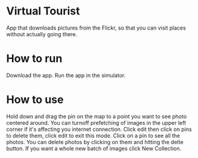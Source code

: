 # Virtual Tourist
App that downloads pictures from the Flickr, so that you can visit places without actually going there.

# How to run
Download the app.
Run the app in the simulator.

# How to use
Hold down and drag the pin on the map to a point you want to see photo centered around.
You can turnoff prefetching of images in the upper left corner if it's affecting you internet connection.
Click edit then click on pins to delete them, click edit to exit this mode.
Click on a pin to see all the photos.
You can delete photos by clicking on them and hitting the delte button.
If you want a whole new batch of images click New Collection.
